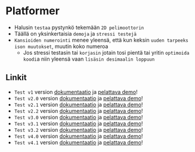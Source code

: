 # Platformer

- Halusin `testaa` pystynkö tekemään `2D pelimoottorin`
- Täällä on yksinkertaisia `demoja` ja `stressi testejä`
- `Kansioiden numerointi` menee yleensä, että kun keksin `uuden tarpeeks ison muutokset`, muutin koko numeroa
	- Jos stressi testasin tai `korjasin` jotain tosi pientä tai yritin `optimoida koodi`a niin yleensä vaan `lisäsin desimaalin loppuun`

## Linkit

- `Test v1` version [dokumentaatio](https://github.com/kassu11/platformer/tree/main/test-v1#readme) ja [pelattava demo](https://kassu11.github.io/platformer/test-v1/)!
- `Test v2.0` version [dokumentaatio](https://github.com/kassu11/platformer/tree/main/test-v2.0#readme) ja [pelattava demo](https://kassu11.github.io/platformer/test-v2.0)!
- `Test v2.1` version [dokumentaatio](https://github.com/kassu11/platformer/tree/main/test-v2.1#readme) ja [pelattava demo](https://kassu11.github.io/platformer/test-v2.1)!
- `Test v2.2` version [dokumentaatio](https://github.com/kassu11/platformer/tree/main/test-v2.2#readme) ja [pelattava demo](https://kassu11.github.io/platformer/test-v2.2)!
- `Test v3.0` version [dokumentaatio](https://github.com/kassu11/platformer/tree/main/test-v3.0#readme) ja [pelattava demo](https://kassu11.github.io/platformer/test-v3.0)!
- `Test v3.1` version [dokumentaatio](https://github.com/kassu11/platformer/tree/main/test-v3.1#readme) ja [pelattava demo](https://kassu11.github.io/platformer/test-v3.1)!
- `Test v3.2` version [dokumentaatio](https://github.com/kassu11/platformer/tree/main/test-v3.2#readme) ja [pelattava demo](https://kassu11.github.io/platformer/test-v3.2)!
- `Test v4.0` version [dokumentaatio](https://github.com/kassu11/platformer/tree/main/test-v4.0#readme) ja [pelattava demo](https://kassu11.github.io/platformer/test-v4.0)!
- `Test v4.1` version [dokumentaatio](https://github.com/kassu11/platformer/tree/main/test-v4.1#readme) ja [pelattava demo](https://kassu11.github.io/platformer/test-v4.1)!

